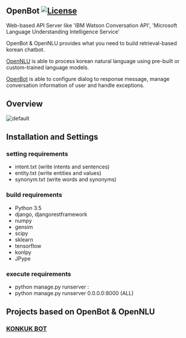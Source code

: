 ## OpenBot [![License](https://img.shields.io/github/license/mashape/apistatus.svg)](https://github.com/hyunwoo9301/OpenBot/blob/master/LICENSE)

Web-based API Server like 'IBM Watson Conversation API', 'Microsoft Language Understanding Intelligence Service'

OpenBot & OpenNLU provides what you need to build retrieval-based korean chatbot. 

[OpenNLU](https://github.com/hyunwoo9301/OpenNLU) is able to process korean natural language using pre-built or custom-trained language models.

[OpenBot](https://github.com/hyunwoo9301/OpenBot) is able to configure dialog to response message, manage conversation information of user and handle exceptions.

## Overview
![default](https://user-images.githubusercontent.com/20318775/35503799-85a729aa-0524-11e8-8807-1cf3a6f11d63.png)

## Installation and Settings
### setting requirements
- intent.txt (write intents and sentences)
- entity.txt (write entities and values)
- synonym.txt (write words and synonyms)

### build requirements
- Python 3.5
- django, djangorestframework
- numpy
- gensim
- scipy
- sklearn
- tensorflow
- konlpy
- JPype

### execute requirements
- python manage.py runserver <ip>:<port>
- python manage.py runserver 0.0.0.0:8000 (ALL)

## Projects based on OpenBot & OpenNLU
### [KONKUK BOT](https://www.youtube.com/watch?v=se6ngTUQdxk)
